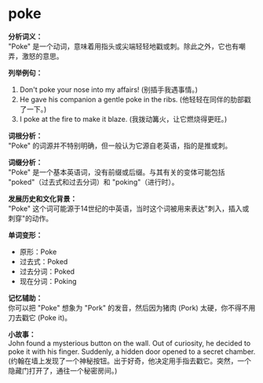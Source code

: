 # poke

**分析词义：**  
"Poke" 是一个动词，意味着用指头或尖端轻轻地戳或刺。除此之外，它也有嘲弄，激怒的意思。

  

**列举例句：**

  

1.  Don't poke your nose into my affairs! (别插手我遇事情。)
2.  He gave his companion a gentle poke in the ribs. (他轻轻在同伴的肋部戳了一下。)
3.  I poke at the fire to make it blaze. (我拨动篝火，让它燃烧得更旺。)

  

**词根分析：**  
"Poke" 的词源并不特别明确，但一般认为它源自老英语，指的是推或刺。

  

**词缀分析：**  
"Poke" 是一个基本英语词，没有前缀或后缀。与其有关的变体可能包括 "poked"（过去式和过去分词）和 "poking"（进行时）。

  

**发展历史和文化背景：**  
"Poke" 这个词可能源于14世纪的中英语，当时这个词被用来表达"刺入，插入或刺穿"的动作。

  

**单词变形：**

  

*   原形：Poke
*   过去式：Poked
*   过去分词：Poked
*   现在分词：Poking

  

**记忆辅助：**  
你可以把 "Poke" 想象为 "Pork" 的发音，然后因为猪肉 (Pork) 太硬，你不得不用刀去戳它 (Poke it)。

  

**小故事：**  
John found a mysterious button on the wall. Out of curiosity, he decided to poke it with his finger. Suddenly, a hidden door opened to a secret chamber.  
(约翰在墙上发现了一个神秘按钮。出于好奇，他决定用手指去戳它。突然，一个隐藏门打开了，通往一个秘密房间。)
